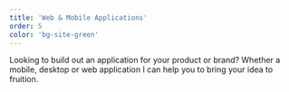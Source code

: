 ```yaml
---
title: 'Web & Mobile Applications'
order: 5
color: 'bg-site-green'
---
```

Looking to build out an application for your product or brand? Whether a mobile, desktop or web application I can help you to bring your idea to fruition.
